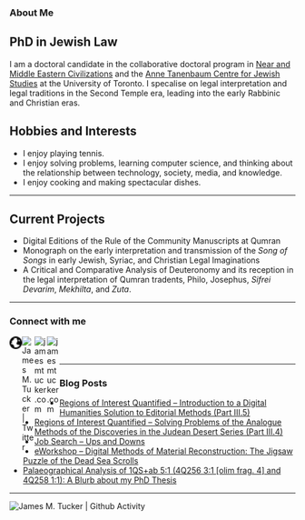 ### About Me

## PhD in Jewish Law

I am a doctoral candidate in the collaborative doctoral program in [Near and Middle Eastern Civilizations][NMC] and the [Anne Tanenbaum Centre for Jewish Studies][CJS] at the University of Toronto. I specalise on legal interpretation and legal traditions in the Second Temple era, leading into the early Rabbinic and Christian eras.

## Hobbies and Interests

* I enjoy playing tennis.
* I enjoy solving problems, learning computer science, and thinking about the relationship between technology, society, media, and knowledge.
* I enjoy cooking and making spectacular dishes.

---

## Current Projects

* Digital Editions of the Rule of the Community Manuscripts at Qumran
* Monograph on the early interpretation and transmission of the _Song of Songs_ in early Jewish, Syriac, and Christian Legal Imaginations
* A Critical and Comparative Analysis of Deuteronomy and its reception in the legal interpretation of Qumran tradents, Philo, Josephus, _Sifrei Devarim_, _Mekhilta_, and _Zuta_.

---

### Connect with me

[<img align="left" alt="jamesmtucker.com" width="22px" src="https://raw.githubusercontent.com/iconic/open-iconic/master/svg/globe.svg" />][website]
[<img align="left" alt="James M. Tucker | Twitter" width="22px" src="https://cdn.jsdelivr.net/npm/simple-icons@v3/icons/twitter.svg" />][twitter]
[<img align="left" alt="jamesmtucker.com" width="22px" src="https://cdn.jsdelivr.net/npm/simple-icons@v3/icons/linkedin.svg" />][linkedin]
[<img align="left" alt="jamesmtucker.com" width="22px" src="https://cdn.jsdelivr.net/npm/simple-icons@v3/icons/academia.svg" />][academia]

<br />
<br />

---

### Blog Posts
<!-- BLOG-POST-LIST:START -->
- [Regions of Interest Quantified – Introduction to a Digital Humanities Solution to Editorial Methods (Part III.5)](https://jamesmtucker.com/?p=758&utm_source=rss&utm_medium=rss&utm_campaign=regions-of-interest-quantified-introduction-to-a-digital-humanities-solution-to-editorial-methods-part-iii-5)
- [Regions of Interest Quantified – Solving Problems of the Analogue Methods of the Discoveries in the Judean Desert Series (Part III.4)](https://jamesmtucker.com/?p=618&utm_source=rss&utm_medium=rss&utm_campaign=regions-of-interest-quantified-solving-problems-of-the-analogue-methods-of-the-discoveries-in-the-judean-desert-series-part-iii-4)
- [Job Search – Ups and Downs](https://jamesmtucker.com/?p=687&utm_source=rss&utm_medium=rss&utm_campaign=job-search-ups-and-downs)
- [eWorkshop – Digital Methods of Material Reconstruction: The Jigsaw Puzzle of the Dead Sea Scrolls](https://jamesmtucker.com/?p=668&utm_source=rss&utm_medium=rss&utm_campaign=digital-methods-of-material-reconstruction-the-jigsaw-puzzle-of-the-dead-sea-scrolls)
- [Palaeographical Analysis of 1QS+ab 5:1 (4Q256 3:1 [olim frag. 4] and 4Q258 1:1): A Blurb about my PhD Thesis](https://jamesmtucker.com/?p=645&utm_source=rss&utm_medium=rss&utm_campaign=palaeographical-analysis-of-1qsab-51-4q256-31-olim-frag-4-and-4q258-11-a-blurb-about-my-phd-thesis)
<!-- BLOG-POST-LIST:END -->

---
<img align="left" alt="James M. Tucker | Github Activity" src="https://github-readme-stats.vercel.app/api?username=JamesMTucker&show_icons=true&hide_border=true" />

[website]: https://jamesmtucker.com
[twitter]: https://twitter.com/James_M_Tucker
[linkedin]: https://www.linkedin.com/in/james-m-tucker-7082251b0/
[academia]: https://utoronto.academia.edu/JamesTucker
[NMC]: https://nmc.utoronto.ca/
[CJS]: http://www.cjs.utoronto.ca/